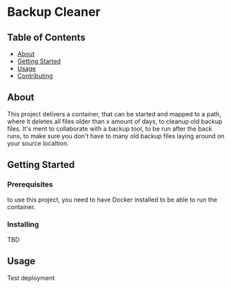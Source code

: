 # Backup Cleaner

## Table of Contents

- [About](#about)
- [Getting Started](#getting_started)
- [Usage](#usage)
- [Contributing](../CONTRIBUTING.md)

## About <a name = "about"></a>

This project delivers a container, that can be started and mapped to a path, where it deletes all files older than x amount of days, to cleanup old backup files.
It's ment to collaborate with a backup tool, to be run after the back runs, to make sure you don't have to many old backup files laying around on your source localtion. 

## Getting Started <a name = "getting_started"></a>


### Prerequisites

to use this project, you need to have Docker installed to be able to run the container.

### Installing

TBD

## Usage <a name = "usage"></a>

Test deployment
